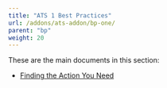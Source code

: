 ```yaml
---
title: "ATS 1 Best Practices"
url: /addons/ats-addon/bp-one/
parent: "bp"
weight: 20
---
```


These are the main documents in this section:

* [Finding the Action You Need](/addons/ats-addon/bp-one-finding-the-action-you-need/)
